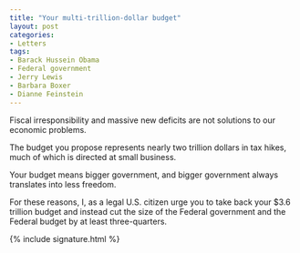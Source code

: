 ```yaml
---
title: "Your multi-trillion-dollar budget"
layout: post
categories:
- Letters
tags:
- Barack Hussein Obama
- Federal government
- Jerry Lewis
- Barbara Boxer
- Dianne Feinstein
---
```


Fiscal irresponsibility and massive new deficits are not solutions to our economic problems.

The budget you propose represents nearly two trillion dollars in tax hikes, much of which is directed at small business.

Your budget means bigger government, and bigger government always translates into less freedom.

For these reasons, I, as a legal U.S. citizen urge you to take back your $3.6 trillion budget and instead cut the size of the Federal government and the Federal budget by at least three-quarters.

{% include signature.html %}

